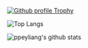 [![Github profile Trophy](https://github-profile-trophy.vercel.app/?username=ppeyliang)](https://github.com/ryo-ma/github-profile-trophy)

![Top Langs](https://github-readme-stats.vercel.app/api/top-langs/?username=ppeyliang&layout=compact)

![ppeyliang's github stats](https://github-readme-stats.vercel.app/api?username=ppeyliang&show_icons=true&count_private=true&line_height=35&include_all_commits=true&hide=contribs)
